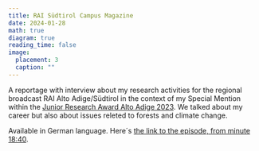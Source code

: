 ```yaml
---
title: RAI Südtirol Campus Magazine
date: 2024-01-28
math: true
diagram: true
reading_time: false  
image:
  placement: 3
  caption: ""
---
```


A reportage with interview about my research activities for the regional broadcast RAI Alto Adige/Südtirol in the context of my Special Mention within the [Junior Research Award Alto Adige 2023](https://news.provincia.bz.it/it/news/lo-junior-research-award-alto-adige-2023-va-a-barbara-gross). We talked about my career but also about issues releted to forests and climate change.

Available in German language. Here´s [the link to the episode, from minute 18:40](https://www.raisudtirol.rai.it/de/index.php?media=Ptv1706473200).  



